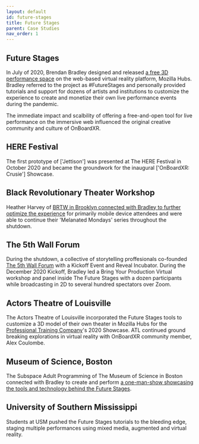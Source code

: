 ```yaml
---
layout: default
id: future-stages
title: Future Stages
parent: Case Studies
nav_order: 1
---
```


## Future Stages
In July of 2020, Brendan Bradley designed and released [a free 3D performance space](https://www.playbill.com/article/can-this-game-changing-innovation-get-live-theatre-back-before-the-pandemic-ends) on the web-based virtual reality platform, Mozilla Hubs. Bradley referred to the project as #FutureStages and personally provided tutorials and support for dozens of artists and institutions to customize the experience to create and monetize their own live performance events during the pandemic. 

The immediate impact and scalbility of offering a free-and-open tool for live performance on the immersive web influenced the original creative community and culture of OnBoardXR.

## HERE Festival
The first prototype of ['Jettison'] was presented at The HERE Festival in October 2020 and became the groundwork for the inaugural ['OnBoardXR: Crusie'] Showcase. 

## Black Revolutionary Theater Workshop
Heather Harvey of [BRTW in Brooklyn connected with Bradley to further optimize the experience](https://www.youtube.com/watch?app=desktop&v=3W50g6jwpKI&t=156s) for primarily mobile device attendees and were able to continue their 'Melanated Mondays' series throughout the shutdown.

## The 5th Wall Forum
During the shutdown, a collective of storytelling proffesionals co-founded [The 5th Wall Forum](https://www.5thwallforum.com/podcast) with a Kickoff Event and Reveal Incubator. During the December 2020 Kickoff, Bradley led a Bring Your Production Virtual workshop and panel inside The Future Stages with a dozen participants while broadcasting in 2D to several hundred spectators over Zoom.

## Actors Theatre of Louisville
The Actors Theatre of Louisville incorporated the Future Stages tools to customize a 3D model of their own theater in Mozilla Hubs for the [Professional Training Company](https://www.actorstheatre.org/blog/tags/Professional%20Training%20Company)'s 2020 Showcase. ATL continued ground breaking explorations in virtual reality with OnBoardXR community member, Alex Coulombe. 

## Museum of Science, Boston
The Subspace Adult Programming of The Museum of Science in Boston connected with Bradley to create and perform [a one-man-show showcasing the tools and technology behind the Future Stages](https://playbill.com/article/watch-this-live-virtual-reality-theatre-performance-from-the-museum-of-science).  

## University of Southern Mississippi
Students at USM pushed the Future Stages tutorials to the bleeding edge, staging multiple performances using mixed media, augmented and virtual reality. 
